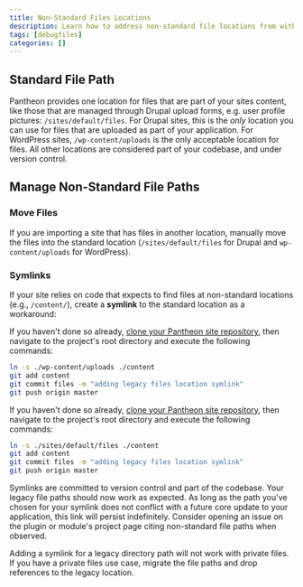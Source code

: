```yaml
---
title: Non-Standard Files Locations
description: Learn how to address non-standard file locations from within the Pantheon filesystem.
tags: [debugfiles]
categories: []
---
```

## Standard File Path
Pantheon provides one location for files that are part of your sites content, like those that are managed through Drupal upload forms, e.g. user profile pictures: `/sites/default/files`. For Drupal sites, this is the *only* location you can use for files that are uploaded as part of your application. For WordPress sites, `/wp-content/uploads` is the only acceptable location for files. All other locations are considered part of your codebase, and under version control.

## Manage Non-Standard File Paths
### Move Files
If you are importing a site that has files in another location, manually move the files into the standard location (`/sites/default/files` for Drupal and `wp-content/uploads` for WordPress).

### Symlinks
If your site relies on code that expects to find files at non-standard locations (e.g., `/content/`), create a **symlink** to the standard location as a workaround:

<TabList>

<Tab title="WordPress" id="tab-1-id" active={true}>

If you haven't done so already, [clone your Pantheon site repository](/git/#clone-your-site-codebase), then navigate to the project's root directory and execute the following commands:

```bash
ln -s ./wp-content/uploads ./content
git add content
git commit files -m "adding legacy files location symlink"
git push origin master
```

</Tab>

<Tab title="Drupal" id="tab-2-id">

If you haven't done so already, [clone your Pantheon site repository](/git/#clone-your-site-codebase), then navigate to the project's root directory and execute the following commands:

```bash
ln -s ./sites/default/files ./content
git add content
git commit files -m "adding legacy files location symlink"
git push origin master
```

</Tab>

</TabList>

Symlinks are committed to version control and part of the codebase. Your legacy file paths should now work as expected. As long as the path you've chosen for your symlink does not conflict with a future core update to your application, this link will persist indefinitely. Consider opening an issue on the plugin or module's project page citing non-standard file paths when observed.

<Alert title="Note" type="info">
Adding a symlink for a legacy directory path will not work with private files. If you have a private files use case, migrate the file paths and drop references to the legacy location.
</Alert>
